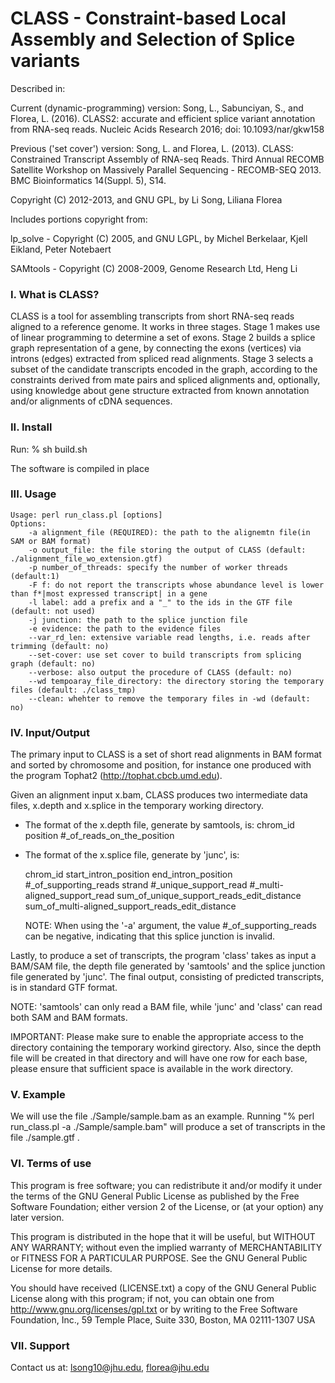 CLASS - Constraint-based Local Assembly and Selection of Splice variants
========================================================================

Described in: 
 
Current (dynamic-programming) version:
Song, L., Sabunciyan, S., and Florea, L. (2016). CLASS2: accurate and efficient splice variant annotation from RNA-seq reads. Nucleic Acids Research 2016; doi: 10.1093/nar/gkw158

Previous ('set cover') version:
Song, L. and Florea, L. (2013). CLASS: Constrained Transcript Assembly of RNA-seq Reads.
Third Annual RECOMB Satellite Workshop on Massively Parallel Sequencing - RECOMB-SEQ 2013. BMC Bioinformatics 14(Suppl. 5), S14.

Copyright (C) 2012-2013, and GNU GPL, by Li Song, Liliana Florea

Includes portions copyright from:

lp_solve - Copyright (C) 2005, and GNU LGPL, by Michel Berkelaar, Kjell Eikland, Peter Notebaert

SAMtools - Copyright (C) 2008-2009, Genome Research Ltd, Heng Li

### I.   What is CLASS?

CLASS is a tool for assembling transcripts from short RNA-seq reads
aligned to a reference genome. It works in three stages. Stage 1 makes
use of linear programming to determine a set of exons.  Stage 2 builds a
splice graph representation of a gene, by connecting the exons (vertices)
via introns (edges) extracted from spliced read alignments. Stage 3
selects a subset of the candidate transcripts encoded in the graph,
according to the constraints derived from mate pairs and spliced alignments
and, optionally, using knowledge about gene structure extracted from known annotation and/or alignments of cDNA sequences.

### II. Install
Run: % sh build.sh

The software is compiled in place

### III.  Usage
	Usage: perl run_class.pl [options]
	Options:
		-a alignment_file (REQUIRED): the path to the alignemtn file(in SAM or BAM format)
		-o output_file: the file storing the output of CLASS (default: ./alignment_file_wo_extension.gtf)
		-p number_of_threads: specify the number of worker threads (default:1)
		-F f: do not report the transcripts whose abundance level is lower than f*|most expressed transcript| in a gene
		-l label: add a prefix and a "_" to the ids in the GTF file (default: not used)
		-j junction: the path to the splice junction file
		-e evidence: the path to the evidence files
		--var_rd_len: extensive variable read lengths, i.e. reads after trimming (default: no)
		--set-cover: use set cover to build transcripts from splicing graph (default: no)
		--verbose: also output the procedure of CLASS (default: no)
		--wd tempoaray_file_directory: the directory storing the temporary files (default: ./class_tmp)
		--clean: whehter to remove the temporary files in -wd (default: no)

### IV. Input/Output

The primary input to CLASS is a set of short read alignments in BAM format
and sorted by chromosome and position, for instance one produced with
the program Tophat2 (http://tophat.cbcb.umd.edu).  

Given an alignment input x.bam, CLASS produces two intermediate data files,
x.depth and x.splice in the temporary working directory.

  * The format of the x.depth file, generate by samtools, is:
    chrom_id position #_of_reads_on_the_position

  * The format of the x.splice file, generate by 'junc', is:

    chrom_id start_intron_position end_intron_position #_of_supporting_reads strand 
     #_unique_support_read #_multi-aligned_support_read 
     sum_of_unique_support_reads_edit_distance 
     sum_of_multi-aligned_support_reads_edit_distance 

    NOTE: When using the '-a' argument, the value #_of_supporting_reads can be
    negative, indicating that this splice junction is invalid.

Lastly, to produce a set of transcripts, the program 'class' takes as
input a BAM/SAM file, the depth file generated by 'samtools' and the splice
junction file generated by 'junc'. The final output, consisting of predicted
transcripts, is in standard GTF format.

NOTE: 'samtools' can only read a BAM file, while 'junc' and 'class' can
read both SAM and BAM formats.

IMPORTANT:
Please make sure to enable the appropriate access to the directory
containing the temporary workind girectory. Also, since the depth file will be created in
that directory and will have one row for each base, please ensure that
sufficient space is available in the work directory.

### V. Example

We will use the file ./Sample/sample.bam as an example.
Running "% perl run_class.pl -a ./Sample/sample.bam" will produce a 
set of transcripts in the file ./sample.gtf . 
 
### VI. Terms of use

This program is free software; you can redistribute it and/or modify it
under the terms of the GNU General Public License as published by the
Free Software Foundation; either version 2 of the License, or (at your
option) any later version.

This program is distributed in the hope that it will be useful,
but WITHOUT ANY WARRANTY; without even the implied warranty of
MERCHANTABILITY or FITNESS FOR A PARTICULAR PURPOSE.  See the
GNU General Public License for more details.

You should have received (LICENSE.txt) a copy of the GNU General
Public License along with this program; if not, you can obtain one from
http://www.gnu.org/licenses/gpl.txt or by writing to the Free Software
Foundation, Inc., 59 Temple Place, Suite 330, Boston, MA  02111-1307  USA
 
### VII. Support

Contact us at: lsong10@jhu.edu, florea@jhu.edu


